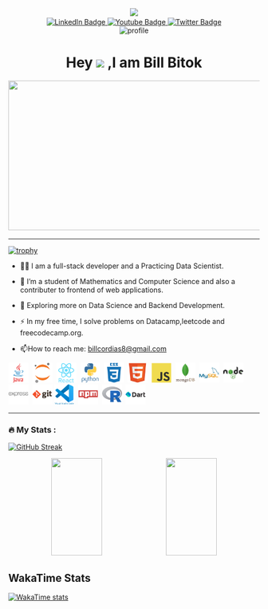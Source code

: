 <div id="header" align="center">
  <img src="https://media.giphy.com/media/M9gbBd9nbDrOTu1Mqx/giphy.gif" width="100"/>
</div>
<div id="badges" align="center">
  <a href="https://www.linkedin.com/in/bill-bitok-12b241248/">
    <img src="https://img.shields.io/badge/LinkedIn-blue?style=for-the-badge&logo=linkedin&logoColor=white" alt="LinkedIn Badge"/>
  </a>
  <a href="https://www.youtube.com/channel/UCi9SOAfJ9N7xU8VjokC04hA">
    <img src="https://img.shields.io/badge/YouTube-red?style=for-the-badge&logo=youtube&logoColor=white" alt="Youtube Badge"/>
  </a>
  <a href="https://www.twitter.com/code_world14/">
    <img src="https://img.shields.io/badge/Twitter-blue?style=for-the-badge&logo=twitter&logoColor=white" alt="Twitter Badge"/>
  </a>
</div>
<div id="profile" align="center">
  <img src="https://komarev.com/ghpvc/?username=your-github-username&style=flat-square&color=blue" alt="profile"/>
</div>
<div id="salute" align="center">
  <h1>
   Hey
   <img src="https://media.giphy.com/media/hvRJCLFzcasrR4ia7z/giphy.gif" width="30px"/>
    ,I am Bill Bitok
  </h1>
</div>
<div align="center">
  <img src="https://media.giphy.com/media/dWesBcTLavkZuG35MI/giphy.gif" width="600" height="300"/>
</div>

---

[![trophy](https://github-profile-trophy.vercel.app/?username=Billy272)](https://github.com/Billy272/github-profile-trophy)
- :man_technologist: I am a full-stack developer and a Practicing Data Scientist.
- :telescope: I’m a student of Mathematics and Computer Science and also a contributer to frontend of web applications.

- :seedling: Exploring more on Data Science and Backend Development.

- :zap: In my free time, I solve problems on Datacamp,leetcode and freecodecamp.org.

- :mailbox:How to reach me: billcordias8@gmail.com

<div>
  <img src="https://github.com/devicons/devicon/blob/master/icons/java/java-original-wordmark.svg" title="Java" alt="Java" width="40" height="40"/>&nbsp;
  <img src="https://github.com/devicons/devicon/blob/master/icons/jupyter/jupyter-original.svg" title="Jupyter" alt="Jupyter" width="40" height="40"/>&nbsp;
  <img src="https://github.com/devicons/devicon/blob/master/icons/react/react-original-wordmark.svg" title="React" alt="React" width="40" height="40"/>&nbsp;
  <img src="https://github.com/devicons/devicon/blob/master/icons/python/python-original-wordmark.svg" title="Python" alt="Python" width="40" height="40"/>&nbsp;
  <img src="https://github.com/devicons/devicon/blob/master/icons/css3/css3-plain-wordmark.svg"  title="CSS3" alt="CSS" width="40" height="40"/>&nbsp;
  <img src="https://github.com/devicons/devicon/blob/master/icons/html5/html5-original.svg" title="HTML5" alt="HTML" width="40" height="40"/>&nbsp;
  <img src="https://github.com/devicons/devicon/blob/master/icons/javascript/javascript-original.svg" title="JavaScript" alt="JavaScript" width="40" height="40"/>&nbsp;
  <img src="https://github.com/devicons/devicon/blob/master/icons/mongodb/mongodb-original-wordmark.svg" title="MongoDB" alt="MongoDB" width="40" height="40"/>&nbsp;
  <img src="https://github.com/devicons/devicon/blob/master/icons/mysql/mysql-original-wordmark.svg" title="MySQL"  alt="MySQL" width="40" height="40"/>&nbsp;
  <img src="https://github.com/devicons/devicon/blob/master/icons/nodejs/nodejs-original-wordmark.svg" title="NodeJS" alt="NodeJS" width="40" height="40"/>&nbsp;
  <img src="https://github.com/devicons/devicon/blob/master/icons/express/express-original-wordmark.svg" title="Express"  alt="Express" width="40" height="40"/>&nbsp;
  <img src="https://github.com/devicons/devicon/blob/master/icons/git/git-original-wordmark.svg" title="Git" **alt="Git" width="40" height="40"/>
  <img src="https://github.com/devicons/devicon/blob/master/icons/vscode/vscode-original-wordmark.svg" title="VsCode" alt="VsCode " width="40" height="40"/>&nbsp;
  <img src="https://github.com/devicons/devicon/blob/master/icons/npm/npm-original-wordmark.svg" title="NPM" alt="NPM " width="40" height="40"/>&nbsp;
  <img src="https://github.com/devicons/devicon/blob/master/icons/r/r-original.svg" title="R" alt="R" width="40" height="40"/>&nbsp;
  <img src="https://github.com/devicons/devicon/blob/master/icons/dart/dart-original-wordmark.svg" title="Dart"  alt="Dart" width="40" height="40"/>&nbsp;
</div>

---

### :fire: My Stats :
[![GitHub Streak](https://github-readme-streak-stats.herokuapp.com?user=Billy272&theme=github-dark-blue)](https://git.io/streak-stats)

<div align="center">
  <img width="45%" height="195px" src="https://github-readme-stats.vercel.app/api?username=Billy272&show_icons=true&count_private=true&hide_border=true&title_color=00b3ff&icon_color=00b4ff&text_color=c9d1d9&bg_color=0d1117" alt="" /> 
  <img width="45%" height="195px" src="https://github-readme-stats.vercel.app/api/top-langs/?username=Billy272&layout=compact&hide_border=true&title_color=00b3ff&text_color=00b4ff&bg_color=0d1117" />
</div>

## WakaTime Stats

[![WakaTime stats](https://wakatime.com/share/@Billy272/9ac071cc-8acb-4540-b8d0-5df7e8bafb1f.svg)](https://wakatime.com/share/@Billy272/fbe85285-b233-4652-bb18-ee610626f52f)

